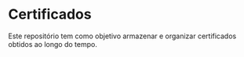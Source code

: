 # Certificados

Este repositório tem como objetivo armazenar e organizar certificados obtidos ao longo do tempo.
